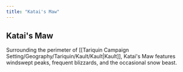 ```yaml
---
title: "Katai's Maw"
---
```

## Katai's Maw
Surrounding the perimeter of [[Tariquin Campaign Setting/Geography/Tariquin/Kault/Kault|Kault]], Katai's Maw features windswept peaks, frequent blizzards, and the occasional snow beast.